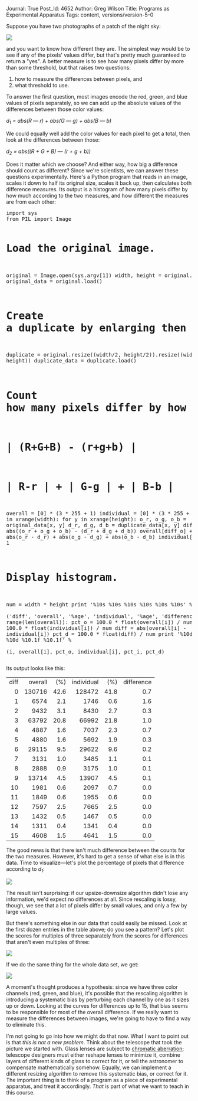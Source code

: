 Journal: True
Post_Id: 4652
Author: Greg Wilson
Title: Programs as Experimental Apparatus
Tags: content, versions/version-5-0

<p>Suppose you have two photographs of a patch of the night sky:</p>
<p><img src="|filename|/files/2012/03/ngc1333-noao.jpg" /></p>
<p>and you want to know how different they are. The simplest way would be to see if any of the pixels' values differ, but that's pretty much guaranteed to return a "yes". A better measure is to see how many pixels differ by more than some threshold, but that raises two questions:</p>
<ol>
<li>how to measure the differences between pixels, and</li>
<li>what threshold to use.</li>
</ol>
<p>To answer the first question, most images encode the red, green, and blue values of pixels separately, so we can add up the absolute values of the differences between those color values:</p>
<p><em>d<sub>1</sub> = abs(R &mdash; r) + abs(G &mdash; g) + abs(B &mdash; b)</em></p>
<p>We could equally well add the color values for each pixel to get a total, then look at the differences between those:</p>
<p><em>d<sub>2</sub> = abs((R + G + B) &mdash; (r + g + b))</em></p>
<p>Does it matter which we choose? And either way, how big a difference should count as different? Since we're scientists, we can answer these questions experimentally. Here's a Python program that reads in an image, scales it down to half its original size, scales it back up, then calculates both difference measures. Its output is a histogram of how many pixels differ by how much according to the two measures, and how different the measures are from each other:</p>
<pre>import sys
from PIL import Image

# Load the original image.
original = Image.open(sys.argv[1])
width, height = original.size
original_data = original.load()

# Create a duplicate by enlarging then shrinking the original.
duplicate = original.resize((width/2, height/2)).resize((width, height))
duplicate_data = duplicate.load()

# Count how many pixels differ by how much using two measures:
# | (R+G+B) - (r+g+b) |
# | R-r | + | G-g | + | B-b |
overall = [0] * (3 * 255 + 1)
individual = [0] * (3 * 255 + 1)
for x in xrange(width):
    for y in xrange(height):
        o_r, o_g, o_b = original_data[x, y]
        d_r, d_g, d_b = duplicate_data[x, y]
        diff_o = abs((o_r + o_g + o_b) - (d_r + d_g + d_b))
        overall[diff_o] += 1
        diff_i = abs(o_r - d_r) + abs(o_g - d_g) + abs(o_b - d_b)
        individual[diff_i] += 1

# Display histogram.
num = width * height
print '%10s %10s %10s %10s %10s %10s' % \
      ('diff', 'overall', '%age', 'individual', '%age', 'difference')
for i in range(len(overall)):
    pct_o = 100.0 * float(overall[i]) / num
    pct_i = 100.0 * float(individual[i]) / num
    diff = abs(overall[i] - individual[i])
    pct_d = 100.0 * float(diff) / num
    print '%10d %10d %10.1f %10d %10.1f %10.1f' % \
          (i, overall[i], pct_o, individual[i], pct_i, pct_d)</pre>
<p>Its output looks like this:</p>
<table>
<tbody>
<tr>
<td>diff</td>
<td align="right">overall</td>
<td align="right">    (%)</td>
<td align="right">individual</td>
<td align="right">    (%)</td>
<td align="right">difference</td>
</tr>
<tr>
<td align="right">0</td>
<td align="right">130716</td>
<td align="right">42.6</td>
<td align="right">128472</td>
<td align="right">41.8</td>
<td align="right">0.7</td>
</tr>
<tr>
<td align="right">1</td>
<td align="right">6574</td>
<td align="right">2.1</td>
<td align="right">1746</td>
<td align="right">0.6</td>
<td align="right">1.6</td>
</tr>
<tr>
<td align="right">2</td>
<td align="right">9432</td>
<td align="right">3.1</td>
<td align="right">8430</td>
<td align="right">2.7</td>
<td align="right">0.3</td>
</tr>
<tr>
<td align="right">3</td>
<td align="right">63792</td>
<td align="right">20.8</td>
<td align="right">66992</td>
<td align="right">21.8</td>
<td align="right">1.0</td>
</tr>
<tr>
<td align="right">4</td>
<td align="right">4887</td>
<td align="right">1.6</td>
<td align="right">7037</td>
<td align="right">2.3</td>
<td align="right">0.7</td>
</tr>
<tr>
<td align="right">5</td>
<td align="right">4880</td>
<td align="right">1.6</td>
<td align="right">5692</td>
<td align="right">1.9</td>
<td align="right">0.3</td>
</tr>
<tr>
<td align="right">6</td>
<td align="right">29115</td>
<td align="right">9.5</td>
<td align="right">29622</td>
<td align="right">9.6</td>
<td align="right">0.2</td>
</tr>
<tr>
<td align="right">7</td>
<td align="right">3131</td>
<td align="right">1.0</td>
<td align="right">3485</td>
<td align="right">1.1</td>
<td align="right">0.1</td>
</tr>
<tr>
<td align="right">8</td>
<td align="right">2888</td>
<td align="right">0.9</td>
<td align="right">3175</td>
<td align="right">1.0</td>
<td align="right">0.1</td>
</tr>
<tr>
<td align="right">9</td>
<td align="right">13714</td>
<td align="right">4.5</td>
<td align="right">13907</td>
<td align="right">4.5</td>
<td align="right">0.1</td>
</tr>
<tr>
<td align="right">10</td>
<td align="right">1981</td>
<td align="right">0.6</td>
<td align="right">2097</td>
<td align="right">0.7</td>
<td align="right">0.0</td>
</tr>
<tr>
<td align="right">11</td>
<td align="right">1849</td>
<td align="right">0.6</td>
<td align="right">1955</td>
<td align="right">0.6</td>
<td align="right">0.0</td>
</tr>
<tr>
<td align="right">12</td>
<td align="right">7597</td>
<td align="right">2.5</td>
<td align="right">7665</td>
<td align="right">2.5</td>
<td align="right">0.0</td>
</tr>
<tr>
<td align="right">13</td>
<td align="right">1432</td>
<td align="right">0.5</td>
<td align="right">1467</td>
<td align="right">0.5</td>
<td align="right">0.0</td>
</tr>
<tr>
<td align="right">14</td>
<td align="right">1311</td>
<td align="right">0.4</td>
<td align="right">1341</td>
<td align="right">0.4</td>
<td align="right">0.0</td>
</tr>
<tr>
<td align="right">15</td>
<td align="right">4608</td>
<td align="right">1.5</td>
<td align="right">4641</td>
<td align="right">1.5</td>
<td align="right">0.0</td>
</tr>
</tbody>
</table>
<p>The good news is that there isn't much difference between the counts for the two measures. However, it's hard to get a sense of what else is in this data. Time to visualize&mdash;let's plot the percentage of pixels that difference according to <em>d<sub>1</sub></em>:</p>
<p><img src="|filename|/files/2012/03/unified.png" /></p>
<p>The result isn't surprising: if our upsize-downsize algorithm didn't lose any information, we'd expect no differences at all. Since rescaling is lossy, though, we see that a lot of pixels differ by small values, and only a few by large values.</p>
<p>But there's something else in our data that could easily be missed. Look at the first dozen entries in the table above; do you see a pattern? Let's plot the scores for multiples of three separately from the scores for differences that aren't even multiples of three:</p>
<p><img src="|filename|/files/2012/03/focus.png" /></p>
<p>If we do the same thing for the whole data set, we get:</p>
<p><img src="|filename|/files/2012/03/hilo.png" /></p>
<p>A moment's thought produces a hypothesis: since we have three color channels (red, green, and blue), it's possible that the rescaling algorithm is introducing a systematic bias by perturbing each channel by one as it sizes up or down. Looking at the curves for differences up to 15, that bias seems to be responsible for most of the overall difference. If we really want to measure the differences between images, we're going to have to find a way to eliminate this.</p>
<p>I'm not going to go into how we might do that now. What I want to point out is that <em>this is not a new problem</em>. Think about the telescope that took the picture we started with. Glass lenses are subject to <a href="http://en.wikipedia.org/wiki/Chromatic_aberration">chromatic aberration</a>; telescope designers must either reshape lenses to minimize it, combine layers of different kinds of glass to correct for it, or tell the astronomer to compensate mathematically somehow. Equally, we can implement a different resizing algorithm to remove this systematic bias, or correct for it. The important thing is to think of a program as a piece of experimental apparatus, and treat it accordingly. <em>That</em> is part of what we want to teach in this course.</p>
